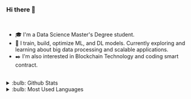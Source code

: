 ### Hi there 👋

<!--
**Mert-Cihangiroglu/Mert-Cihangiroglu** is a ✨ _special_ ✨ repository because its `README.md` (this file) appears on your GitHub profile.

Here are some ideas to get you started:

- 🔭 I’m currently working on ...
- 🌱 I’m currently learning ...
- 👯 I’m looking to collaborate on ...
- 🤔 I’m looking for help with ...
- 💬 Ask me about ...
- 📫 How to reach me: ...
- 😄 Pronouns: ...
- ⚡ Fun fact: ...
-->

<br />

- :mortar_board: I'm a Data Science Master's Degree student.
- :seedling: I train, build, optimize ML, and DL models. Currently exploring and learning about big data processing and scalable applications.
- :black_nib: I'm also interested in Blockchain Technology and coding smart contract.



<br />

<details>
<summary>:bulb: Github Stats</summary>
<img src="https://github-readme-stats.vercel.app/api?username=Mert-Cihangiroglu&theme=radical" >
</details>

<details>
<summary>:bulb:  Most Used Languages</summary>
<img src="https://github-readme-stats.vercel.app/api/top-langs/?username=Mert-Cihangiroglu&layout=compact" >
</details>
